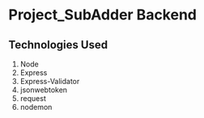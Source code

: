 # Project_SubAdder Backend

## Technologies Used

1. Node
2. Express
3. Express-Validator
4. jsonwebtoken
5. request
6. nodemon
